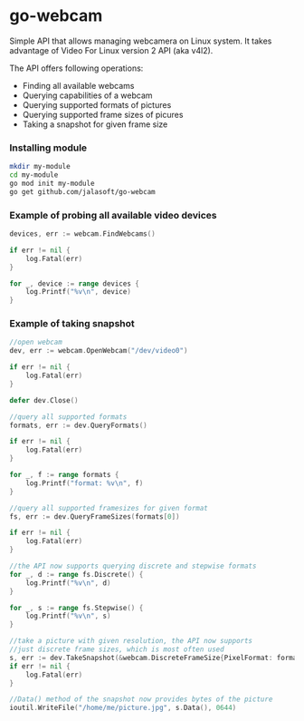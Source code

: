 # go-webcam

Simple API that allows managing  webcamera on Linux system. It takes advantage of Video For Linux version 2 API (aka v4l2).

The API offers following operations:

* Finding all available webcams
* Querying capabilities of a webcam
* Querying supported formats of pictures
* Querying supported frame sizes of picures
* Taking a snapshot for given frame size

### Installing module

```bash
mkdir my-module
cd my-module
go mod init my-module
go get github.com/jalasoft/go-webcam
```

### Example of probing all available video devices

```go
devices, err := webcam.FindWebcams()

if err != nil {
    log.Fatal(err)
}

for _, device := range devices {
    log.Printf("%v\n", device)
}
```

### Example of taking snapshot

```go
//open webcam
dev, err := webcam.OpenWebcam("/dev/video0")

if err != nil {
	log.Fatal(err)
}

defer dev.Close()

//query all supported formats
formats, err := dev.QueryFormats()

if err != nil {
    log.Fatal(err)
}

for _, f := range formats {
	log.Printf("format: %v\n", f)
}

//query all supported framesizes for given format
fs, err := dev.QueryFrameSizes(formats[0])

if err != nil {
	log.Fatal(err)
}

//the API now supports querying discrete and stepwise formats
for _, d := range fs.Discrete() {
	log.Printf("%v\n", d)
}

for _, s := range fs.Stepwise() {
    log.Printf("%v\n", s)
}

//take a picture with given resolution, the API now supports
//just discrete frame sizes, which is most often used
s, err := dev.TakeSnapshot(&webcam.DiscreteFrameSize{PixelFormat: formats[0], Width: 640, Height: 480})
if err != nil {
	log.Fatal(err)
}

//Data() method of the snapshot now provides bytes of the picture
ioutil.WriteFile("/home/me/picture.jpg", s.Data(), 0644)
```